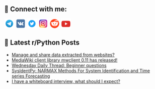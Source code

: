 ## 🔎 Connect with me:
[<img src="https://github.com/bullbesh/bullbesh/blob/main/images/Telegram.png" width="32" height="32" />](https://t.me/bullbesh)
[<img src="https://github.com/bullbesh/bullbesh/blob/main/images/VK.png" width="32" height="32" />](https://vk.com/bullbesh)
[<img src="https://github.com/bullbesh/bullbesh/blob/main/images/Twitter.png" width="32" height="32" />](https://twitter.com/bullbesh1)
[<img src="https://github.com/bullbesh/bullbesh/blob/main/images/Instagram.png" width="32" height="32" />](https://www.instagram.com/bullbesh)
[<img src="https://github.com/bullbesh/bullbesh/blob/main/images/Reddit.png" width="32" height="32" />](https://www.reddit.com/user/bullbesh)
[<img src="https://github.com/bullbesh/bullbesh/blob/main/images/YouTube.png" width="32" height="32" />](https://www.youtube.com/channel/UCtfjRs6uzgq5mfm8S06WTcg)

## 📕 Latest r/Python Posts
<!-- BLOG-POST-LIST:START -->
- [Manage and share data extracted from websites?](https://www.reddit.com/r/Python/comments/1ers0ge/manage_and_share_data_extracted_from_websites/)
- [MediaWiki client library mwclient 0.11 has released!](https://www.reddit.com/r/Python/comments/1eroy8d/mediawiki_client_library_mwclient_011_has_released/)
- [Wednesday Daily Thread: Beginner questions](https://www.reddit.com/r/Python/comments/1ern23g/wednesday_daily_thread_beginner_questions/)
- [SysIdentPy: NARMAX Methods For System Identification and Time series Forecasting](https://www.reddit.com/r/Python/comments/1erh82l/sysidentpy_narmax_methods_for_system/)
- [I have a whiteboard interview, what should I expect?](https://www.reddit.com/r/Python/comments/1erh1if/i_have_a_whiteboard_interview_what_should_i_expect/)
<!-- BLOG-POST-LIST:END -->
